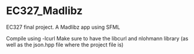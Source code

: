 # EC327_Madlibz
EC327 final project. A Madlibz app using SFML


Compile using -lcurl
Make sure to have the libcurl and nlohmann library (as well as the json.hpp file where the project file is)
